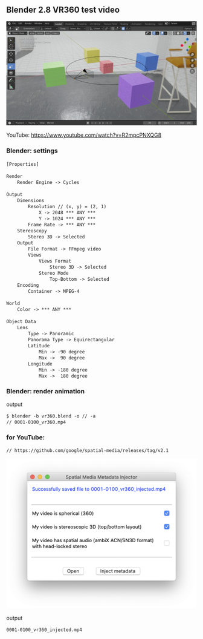 ## Blender 2.8 VR360 test video

![image](image.png)

YouTube: https://www.youtube.com/watch?v=R2mpcPNXQG8

### Blender: settings

```
[Properties]

Render
    Render Engine -> Cycles

Output
    Dimensions
        Resolution // (x, y) = (2, 1)
            X -> 2048 *** ANY ***
            Y -> 1024 *** ANY ***
        Frame Rate -> *** ANY ***
    Stereoscopy
        Stereo 3D -> Selected
    Output
        File Format -> FFmpeg video
        Views
            Views Format
                Stereo 3D -> Selected
            Stereo Mode
                Top-Bottom -> Selected                
    Encoding
        Container -> MPEG-4

World
    Color -> *** ANY ***

Object Data
    Lens
        Type -> Panoramic
        Panorama Type -> Equirectangular
        Latitude
            Min -> -90 degree
            Max ->  90 degree
        Longitude
            Min -> -180 degree
            Max ->  180 degree
```

### Blender: render animation

output

```
$ blender -b vr360.blend -o // -a
// 0001-0100_vr360.mp4
```

### for YouTube:

```
// https://github.com/google/spatial-media/releases/tag/v2.1
```

![image](image_app.png)

output

```
0001-0100_vr360_injected.mp4
```
